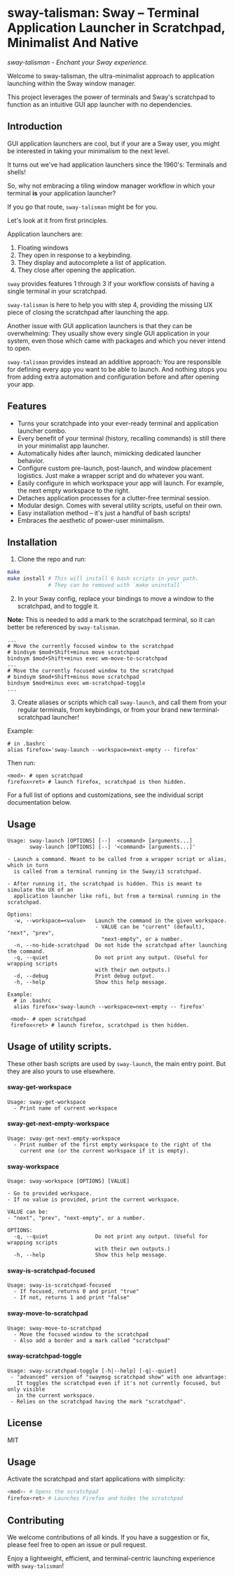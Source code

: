 # sway-talisman: Sway – Terminal Application Launcher in Scratchpad, Minimalist And Native
*sway-talisman - Enchant your Sway experience.*

Welcome to sway-talisman, the ultra-minimalist approach to application
launching within the Sway window manager. 

This project leverages the power of terminals and Sway's scratchpad to function
as an intuitive GUI app launcher with no dependencies.

## Introduction
GUI application launchers are cool, but if your are a Sway user, you might be
interested in taking your minimalism to the next level.

It turns out we've had application launchers since the 1960's: Terminals and
shells!

So, why not embracing a tiling window manager workflow in which your terminal
**is** your application launcher?

If you go that route, `sway-talisman` might be for you.

Let's look at it from first principles. 

Application launchers are:
1. Floating windows
2. They open in response to a keybinding.
3. They display and autocomplete a list of application.
4. They close after opening the application.

`sway` provides features 1 through 3 if your workflow consists of having a
single terminal in your scratchpad.

`sway-talisman` is here to help you with step 4, providing the missing UX
piece of closing the scratchpad after launching the app.

Another issue with GUI application launchers is that they can be overwhelming:
They usually show every single GUI application in your system, even those which
came with packages and which you never intend to open.

`sway-talisman` provides instead an additive approach: You are responsible for
defining every app you want to be able to launch. And nothing stops you from
adding extra automation and configuration before and after opening your app.

## Features
- Turns your scratchpade into your ever-ready terminal and application launcher
  combo.
- Every benefit of your terminal (history, recalling commands) is still there
  in your minimalist app launcher.
- Automatically hides after launch, mimicking dedicated launcher behavior.
- Configure custom pre-launch, post-launch, and window placement logistics.
  Just make a wrapper script and do whatever you want.
- Easily configure in which workspace your app will launch. For example, the
  next empty workspace to the right.
- Detaches application processes for a clutter-free terminal session.
- Modular design. Comes with several utility scripts, useful on their own.
- Easy installation method – it's just a handful of bash scripts!
- Embraces the aesthetic of power-user minimalism.

## Installation
1. Clone the repo and run:
```bash
make
make install # This will install 6 bash scripts in your path.
             # They can be removed with `make uninstall`
```

2. In your Sway config, replace your bindings to move a window to the
   scratchpad, and to toggle it.

**Note:** This is needed to add a mark to the scratchpad terminal, so it can
better be referenced by `sway-talisman`.

```
...
# Move the currently focused window to the scratchpad
# bindsym $mod+Shift+minus move scratchpad
bindsym $mod+Shift+minus exec wm-move-to-scratchpad
...
# Move the currently focused window to the scratchpad
# bindsym $mod+Shift+minus move scratchpad
bindsym $mod+minus exec wm-scratchpad-toggle
...
```

3. Create aliases or scripts which call `sway-launch`, and call them from your
   regular terminals, from keybindings, or from your brand new
   terminal-scratchpad launcher! 

Example:
```
# in .bashrc
alias firefox='sway-launch --workspace=next-empty -- firefox'
```

Then run:
```
<mod>- # open scratchpad
firefox<ret> # launch firefox, scratchpad is then hidden.
```

For a full list of options and customizations, see the individual script
documentation below.

## Usage
```
Usage: sway-launch [OPTIONS] [--]  <command> [arguments...]
       sway-launch [OPTIONS] [--] '<command> [arguments...]'

- Launch a command. Meant to be called from a wrapper script or alias, which in turn
  is called from a terminal running in the Sway/i3 scratchpad.

- After running it, the scratchpad is hidden. This is meant to simulate the UX of an
  application launcher like rofi, but from a terminal running in the scratchpad.

Options:
  -w, --workspace=<value>   Launch the command in the given workspace.
                            - VALUE can be "current" (default), "next", "prev",
                              "next-empty", or a number.
  -n, --no-hide-scratchpad  Do not hide the scratchpad after launching the command.
  -q, --quiet               Do not print any output. (Useful for wrapping scripts
                            with their own outputs.)
  -d, --debug               Print debug output.
  -h, --help                Show this help message.

Example:
  # in .bashrc
  alias firefox='sway-launch --workspace=next-empty -- firefox'

 <mod>- # open scratchpad
 firefox<ret> # launch firefox, scratchpad is then hidden.
```

## Usage of utility scripts.
These other bash scripts are used by `sway-launch`, the main entry point. But
they are also yours to use elsewhere. 

#### sway-get-workspace
```
Usage: sway-get-workspace
  - Print name of current workspace
```

#### sway-get-next-empty-workspace
```
Usage: sway-get-next-empty-workspace
  - Print number of the first empty workspace to the right of the
    current one (or the current workspace if it is empty).
```

#### sway-workspace
```
Usage: sway-workspace [OPTIONS] [VALUE]

- Go to provided workspace.
- If no value is provided, print the current workspace.

VALUE can be:
- "next", "prev", "next-empty", or a number.

OPTIONS:
  -q, --quiet               Do not print any output. (Useful for wrapping scripts
                            with their own outputs.)
  -h, --help                Show this help message.
```

#### sway-is-scratchpad-focused
```
Usage: sway-is-scratchpad-focused
  - If focused, returns 0 and print "true"
  - If not, returns 1 and print "false"
```

#### sway-move-to-scratchpad
```
Usage: sway-move-to-scratchpad
  - Move the focused window to the scratchpad
  - Also add a border and a mark called "scratchpad"
```

#### sway-scratchpad-toggle
```
Usage: sway-scratchpad-toggle [-h|--help] [-q|--quiet]
 - "advanced" version of "swaymsg scratchpad show" with one advantage:
   It toggles the scratchpad even if it's not currently focused, but only visible
   in the current workspace.
 - Relies on the scratchpad having the mark "scratchpad".
```

## License
MIT

## Usage

Activate the scratchpad and start applications with simplicity:

```bash
<mod>- # Opens the scratchpad
firefox<ret> # Launches Firefox and hides the scratchpad
```

## Contributing

We welcome contributions of all kinds. If you have a suggestion or fix, please
feel free to open an issue or pull request.

Enjoy a lightweight, efficient, and terminal-centric launching experience with
`sway-talisman`!

